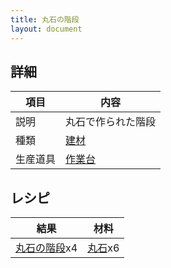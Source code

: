 ```yaml
---
title: 丸石の階段
layout: document
---
```

## 詳細

|項目|内容|
|---|---|
|説明|丸石で作られた階段|
|種類|[建材](建材)|
|生産道具|[作業台](作業台)|

## レシピ

|結果|材料|
|---|---|
|[丸石の階段](丸石の階段)x4|[丸石](丸石)x6|


